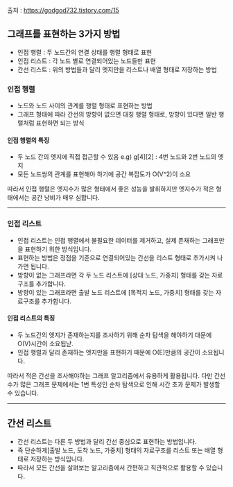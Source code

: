 출처 : https://godgod732.tistory.com/15

## 그래프를 표현하는 3가지 방법
- 인접 행렬 : 두 노드간의 연결 상태를 행렬 형태로 표현
- 인접 리스트 : 각 노드 별로 연결되어있는 노드들만 표현
- 간선 리스트 : 위의 방법들과 달리 엣지만을 리스트나 배열 형태로 저장하는 방법

### 인접 행렬
- 노드와 노드 사이의 관계를 행렬 형태로 표현하는 방법
- 그래프 형태에 따라 간선의 방향이 없으면 대칭 행렬 형태로, 방향이 있다면 일반 행렬처럼 표현하면 되는 방식

#### 인접 행렬의 특징
- 두 노드 간의 엣지에 직접 접근할 수 있음 e.g) g[4][2] : 4번 노드와 2번 노드의 엣지
- 모든 노드쌍의 관계를 표현해야 하기에 공간 복잡도가 O(V^2)이 소요

따라서 인접 행렬은 엣지수가 많은 형태에서 좋은 성능을 발휘하지만 엣지수가 적은 형태에서는 공간 낭비가 매우 심합니다.

<hr>


### **인접 리스트**
- 인접 리스트는 인접 행렬에서 불필요한 데이터를 제거하고, 실제 존재하는 그래프만을 표현하기 위한 방식입니다.
- 표현하는 방법은 정점을 기준으로 연결되어있는 간선을 리스트 형태로 추가시켜 나가면 됩니다.
- 방향이 없는 그래프라면 각 두 노드 리스트에 [상대 노드, 가중치] 형태를 갖는 자료구조를 추가합니다.
- 방향이 있는 그래프라면 출발 노드 리스트에 [목적지 노드, 가중치] 형태를 갖는 자료구조를 추가합니다.

#### 인접 리스트의 특징
- 두 노드간의 엣지가 존재하는지를 조사하기 위해 순차 탐색을 해야하기 대문에 O(V)시간이 소요됩낟.
- 인접 행렬과 달리 존재하는 엣지만을 표현하기 때문에 O(E)만큼의 공간이 소요됩니다.

따라서 적은 간선을 조사해야하는 그래프 알고리즘에서 유용하게 활용됩니다.
다만 간선 수가 많은 그래프 문제에서는 1번 특성인 순차 탐색으로 인해 시간 초과 문제가 발생할 수 있습니다.


<hr>


## 간선 리스트
- 간선 리스트는 다른 두 방법과 달리 간선 중심으로 표현하는 방법입니다.
- 즉 단순하게[출발 노드, 도착 노드, 가중치] 형태의 자료구조를 리스트 또는 배열 형태로 저장하는 방식입니다.
- 따라서 모든 간선을 살펴보는 알고리즘에서 간편하고 직관적으로 활용할 수 있습니다.

